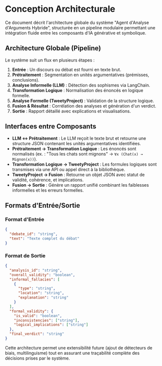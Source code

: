 # Conception Architecturale

Ce document décrit l'architecture globale du système "Agent d'Analyse d'Arguments Hybride", structurée en un pipeline modulaire permettant une intégration fluide entre les composants d'IA générative et symbolique.

## Architecture Globale (Pipeline)

Le système suit un flux en plusieurs étapes :

1. **Entrée** : Un discours ou débat est fourni en texte brut.
2. **Prétraitement** : Segmentation en unités argumentatives (prémisses, conclusions).
3. **Analyse Informelle (LLM)** : Détection des sophismes via LangChain.
4. **Transformation Logique** : Normalisation des énoncés en logique formelle.
5. **Analyse Formelle (TweetyProject)** : Validation de la structure logique.
6. **Fusion & Résultat** : Corrélation des analyses et génération d'un verdict.
7. **Sortie** : Rapport détaillé avec explications et visualisations.

## Interfaces entre Composants

- **LLM ↔ Prétraitement** : Le LLM reçoit le texte brut et retourne une structure JSON contenant les unités argumentatives identifiées.
- **Prétraitement → Transformation Logique** : Les énoncés sont normalisés (ex. : "Tous les chats sont mignons" → `∀x (Chat(x) → Mignon(x))`).
- **Transformation Logique → TweetyProject** : Les formules logiques sont transmises via une API ou appel direct à la bibliothèque.
- **TweetyProject → Fusion** : Retourne un objet JSON avec statut de validité, cohérence, et implications.
- **Fusion → Sortie** : Génère un rapport unifié combinant les faiblesses informelles et les erreurs formelles.

## Formats d'Entrée/Sortie

### Format d'Entrée
```json
{
  "debate_id": "string",
  "text": "Texte complet du débat"
}
```

### Format de Sortie
```json
{
  "analysis_id": "string",
  "overall_validity": "boolean",
  "informal_fallacies": [
    {
      "type": "string",
      "location": "string",
      "explanation": "string"
    }
  ],
  "formal_validity": {
    "is_valid": "boolean",
    "inconsistencies": ["string"],
    "logical_implications": ["string"]
  },
  "final_verdict": "string"
}
```

Cette architecture permet une extensibilité future (ajout de détecteurs de biais, multilinguisme) tout en assurant une traçabilité complète des décisions prises par le système.